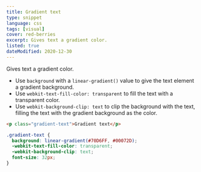 ```yaml
---
title: Gradient text
type: snippet
language: css
tags: [visual]
cover: red-berries
excerpt: Gives text a gradient color.
listed: true
dateModified: 2020-12-30
---
```


Gives text a gradient color.

- Use `background` with a `linear-gradient()` value to give the text element a gradient background.
- Use `webkit-text-fill-color: transparent` to fill the text with a transparent color.
- Use `webkit-background-clip: text` to clip the background with the text, filling the text with the gradient background as the color.

```html
<p class="gradient-text">Gradient text</p>
```

```css
.gradient-text {
  background: linear-gradient(#70D6FF, #00072D);
  -webkit-text-fill-color: transparent;
  -webkit-background-clip: text;
  font-size: 32px;
}
```
